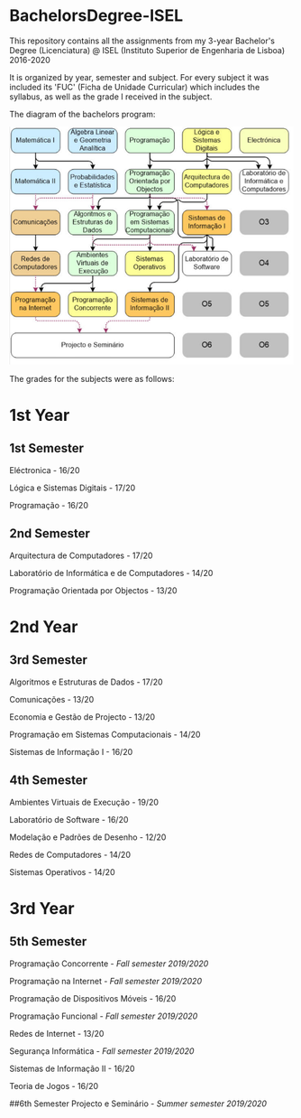 # BachelorsDegree-ISEL
This repository contains all the assignments from my 3-year Bachelor's Degree (Licenciatura) @ ISEL (Instituto Superior de Engenharia de Lisboa) 2016-2020

It is organized by year, semester and subject. For every subject it was included its 'FUC' (Ficha de Unidade Curricular) which includes the syllabus, as well as the grade I received in the subject.

The diagram of the bachelors program:

![Plano Curricular](PlanoCurricular.PNG)

The grades for the subjects were as follows:

# 1st Year

## 1st Semester
Eléctronica - 16/20

Lógica e Sistemas Digitais - 17/20

Programação - 16/20


## 2nd Semester
Arquitectura de Computadores - 17/20

Laboratório de Informática e de Computadores - 14/20

Programação Orientada por Objectos  - 13/20


# 2nd Year

## 3rd Semester
Algoritmos e Estruturas de Dados - 17/20

Comunicações - 13/20

Economia e Gestão de Projecto - 13/20

Programação em Sistemas Computacionais - 14/20

Sistemas de Informação I - 16/20


## 4th Semester
Ambientes Virtuais de Execução - 19/20

Laboratório de Software - 16/20

Modelação e Padrões de Desenho - 12/20

Redes de Computadores - 14/20

Sistemas Operativos - 14/20


# 3rd Year

## 5th Semester
Programação Concorrente - *Fall semester 2019/2020*

Programação na Internet - *Fall semester 2019/2020*

Programação de Dispositivos Móveis - 16/20

Programação Funcional - *Fall semester 2019/2020*

Redes de Internet - 13/20

Segurança Informática - *Fall semester 2019/2020*

Sistemas de Informação II - 16/20

Teoria de Jogos - 16/20


##6th Semester
Projecto e Seminário - *Summer semester 2019/2020*